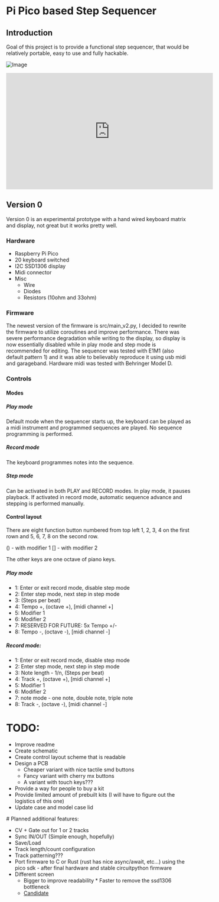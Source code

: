 # Pi Pico based Step Sequencer

## Introduction

Goal of this project is to provide a functional step sequencer, that would be relatively portable, easy to use and fully hackable.

![Image](graphics/V0.png)

<iframe width="560" height="315" src="https://www.youtube.com/embed/seA91Q_EiBI" title="YouTube video player" frameborder="0" allow="accelerometer; autoplay; clipboard-write; encrypted-media; gyroscope; picture-in-picture; web-share" allowfullscreen></iframe>

## Version 0

Version 0 is an experimental prototype with a hand wired keyboard matrix and display, not great but it works pretty well.

### Hardware

* Raspberry Pi Pico
* 20 keyboard switched
* I2C SSD1306 display
* Midi connector
* Misc
    * Wire
    * Diodes
    * Resistors (10ohm and 33ohm)

### Firmware

The newest version of the firmware is src/main_v2.py, I decided to rewrite the firmware to utilize coroutines and improve performance. There was severe performance degradation while writing to the display, so display is now essentially disabled while in play mode and step mode is recommended for editing. The sequencer was tested with E1M1 (also default pattern 1) and it was able to believably reproduce it using usb midi and garageband. Hardware midi was tested with Behringer Model D.

### Controls

#### Modes

##### Play mode

Default mode when the sequencer starts up, the keyboard can be played as a midi instrument and programmed sequences are played. No sequence programming is performed.

##### Record mode

The keyboard programmes notes into the sequence.

##### Step mode

Can be activated in both PLAY and RECORD modes. In play mode, it pauses playback. If activated in record mode, automatic sequence advance and stepping is performed manually.

#### Control layout

There are eight function button numbered from top left 1, 2, 3, 4 on the first rown and 5, 6, 7, 8 on the second row.

() - with modifier 1
[] - with modifier 2

The other keys are one octave of piano keys.

##### Play mode

* 1: Enter or exit record mode, disable step mode
* 2: Enter step mode, next step in step mode
* 3: (Steps per beat)
* 4: Tempo +, (octave +), [midi channel +]
* 5: Modifier 1
* 6: Modifier 2
* 7: RESERVED FOR FUTURE: 5x Tempo +/- 
* 8: Tempo -, (octave -), [midi channel -]

##### Record mode:

* 1: Enter or exit record mode, disable step mode
* 2: Enter step mode, next step in step mode
* 3: Note length - 1/n, (Steps per beat)
* 4: Track +, (octave +), [midi channel +]
* 5: Modifier 1
* 6: Modifier 2
* 7: note mode - one note, double note, triple note
* 8: Track -, (octave -), [midi channel -]

# TODO:
* Improve readme
* Create schematic
* Create control layout scheme that is readable
* Design a PCB
    * Cheaper variant with nice tactile smd buttons
    * Fancy variant with cherry mx buttons
    * A variant with touch keys???
* Provide a way for people to buy a kit
* Provide limited amount of prebuilt kits (I will have to figure out the logistics of this one)
* Update case and model case lid

# Planned additional features:
* CV + Gate out for 1 or 2 tracks
* Sync IN/OUT (Simple enough, hopefully)
* Save/Load
* Track length/count configuration
* Track patterning???
* Port firmware to C or Rust (rust has nice async/await, etc...) using the pico sdk - after final hardware and stable circuitpython firmware
* Different screen
    * Bigger to improve readability
    * Faster to remove the ssd1306 bottleneck
    * [Candidate](https://www.aliexpress.com/item/1005004726017957.html?spm=a2g0o.productlist.main.1.73256cc5ZJRNvi&algo_pvid=fc51ccc0-c17f-4f8f-9461-e13a99c78fd2&algo_exp_id=fc51ccc0-c17f-4f8f-9461-e13a99c78fd2-0&pdp_ext_f=%7B%22sku_id%22%3A%2212000030244707593%22%7D&pdp_npi=3%40dis%21USD%214.34%213.82%21%21%21%21%21%402100bbf516785644742137121d06f5%2112000030244707593%21sea%21CZ%21740805232&curPageLogUid=Dx2WB20pU3aQ)
